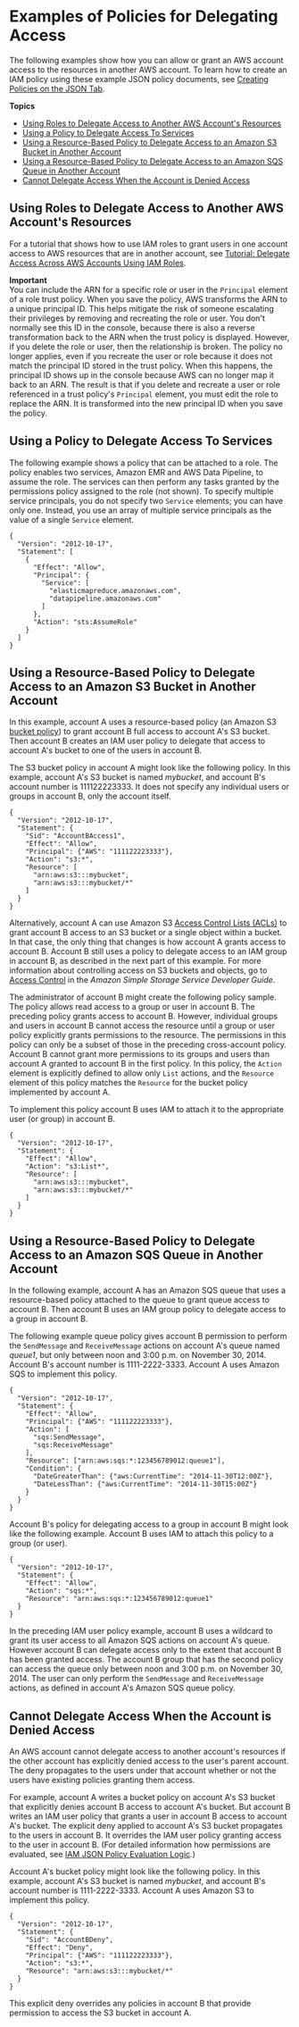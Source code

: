 # Examples of Policies for Delegating Access<a name="id_roles_create_policy-examples"></a>

The following examples show how you can allow or grant an AWS account access to the resources in another AWS account\. To learn how to create an IAM policy using these example JSON policy documents, see [Creating Policies on the JSON Tab](access_policies_create.md#access_policies_create-json-editor)\.

**Topics**
+ [Using Roles to Delegate Access to Another AWS Account's Resources](#example-delegate-xaccount-rolesapi)
+ [Using a Policy to Delegate Access To Services](#id_roles_create_policy-examples-access-to-services)
+ [Using a Resource\-Based Policy to Delegate Access to an Amazon S3 Bucket in Another Account](#example-delegate-xaccount-S3)
+ [Using a Resource\-Based Policy to Delegate Access to an Amazon SQS Queue in Another Account](#example-delegate-xaccount-SQS)
+ [Cannot Delegate Access When the Account is Denied Access](#example-delegate-xaccount-SQS-denied)

## Using Roles to Delegate Access to Another AWS Account's Resources<a name="example-delegate-xaccount-rolesapi"></a>

 For a tutorial that shows how to use IAM roles to grant users in one account access to AWS resources that are in another account, see [Tutorial: Delegate Access Across AWS Accounts Using IAM Roles](tutorial_cross-account-with-roles.md)\. 

**Important**  
You can include the ARN for a specific role or user in the `Principal` element of a role trust policy\. When you save the policy, AWS transforms the ARN to a unique principal ID\. This helps mitigate the risk of someone escalating their privileges by removing and recreating the role or user\. You don't normally see this ID in the console, because there is also a reverse transformation back to the ARN when the trust policy is displayed\. However, if you delete the role or user, then the relationship is broken\. The policy no longer applies, even if you recreate the user or role because it does not match the principal ID stored in the trust policy\. When this happens, the principal ID shows up in the console because AWS can no longer map it back to an ARN\. The result is that if you delete and recreate a user or role referenced in a trust policy's `Principal` element, you must edit the role to replace the ARN\. It is transformed into the new principal ID when you save the policy\.

## Using a Policy to Delegate Access To Services<a name="id_roles_create_policy-examples-access-to-services"></a>

The following example shows a policy that can be attached to a role\. The policy enables two services, Amazon EMR and AWS Data Pipeline, to assume the role\. The services can then perform any tasks granted by the permissions policy assigned to the role \(not shown\)\. To specify multiple service principals, you do not specify two `Service` elements; you can have only one\. Instead, you use an array of multiple service principals as the value of a single `Service` element\.

```
{
  "Version": "2012-10-17",
  "Statement": [
    {
      "Effect": "Allow",
      "Principal": {
        "Service": [
          "elasticmapreduce.amazonaws.com",
          "datapipeline.amazonaws.com"
        ]
      },
      "Action": "sts:AssumeRole"
    }
  ]
}
```

## Using a Resource\-Based Policy to Delegate Access to an Amazon S3 Bucket in Another Account<a name="example-delegate-xaccount-S3"></a>

In this example, account A uses a resource\-based policy \(an Amazon S3 [bucket policy](http://docs.aws.amazon.com/AmazonS3/latest/dev/UsingBucketPolicies.html)\) to grant account B full access to account A's S3 bucket\. Then account B creates an IAM user policy to delegate that access to account A's bucket to one of the users in account B\. 

The S3 bucket policy in account A might look like the following policy\. In this example, account A's S3 bucket is named *mybucket*, and account B's account number is 111122223333\. It does not specify any individual users or groups in account B, only the account itself\.

```
{
  "Version": "2012-10-17",
  "Statement": {
    "Sid": "AccountBAccess1",
    "Effect": "Allow",
    "Principal": {"AWS": "111122223333"},
    "Action": "s3:*",
    "Resource": [
      "arn:aws:s3:::mybucket",
      "arn:aws:s3:::mybucket/*"
    ]
  }
}
```

Alternatively, account A can use Amazon S3 [Access Control Lists \(ACLs\)](http://docs.aws.amazon.com/AmazonS3/latest/dev/S3_ACLs_UsingACLs.html) to grant account B access to an S3 bucket or a single object within a bucket\. In that case, the only thing that changes is how account A grants access to account B\. Account B still uses a policy to delegate access to an IAM group in account B, as described in the next part of this example\. For more information about controlling access on S3 buckets and objects, go to [Access Control](http://docs.aws.amazon.com/AmazonS3/latest/dev/UsingAuthAccess.html) in the *Amazon Simple Storage Service Developer Guide*\. 

The administrator of account B might create the following policy sample\. The policy allows read access to a group or user in account B\. The preceding policy grants access to account B\. However, individual groups and users in account B cannot access the resource until a group or user policy explicitly grants permissions to the resource\. The permissions in this policy can only be a subset of those in the preceding cross\-account policy\. Account B cannot grant more permissions to its groups and users than account A granted to account B in the first policy\. In this policy, the `Action` element is explicitly defined to allow only `List` actions, and the `Resource` element of this policy matches the `Resource` for the bucket policy implemented by account A\.

To implement this policy account B uses IAM to attach it to the appropriate user \(or group\) in account B\. 

```
{
  "Version": "2012-10-17",
  "Statement": {
    "Effect": "Allow",
    "Action": "s3:List*",
    "Resource": [
      "arn:aws:s3:::mybucket",
      "arn:aws:s3:::mybucket/*"
    ]
  }
}
```

## Using a Resource\-Based Policy to Delegate Access to an Amazon SQS Queue in Another Account<a name="example-delegate-xaccount-SQS"></a>

In the following example, account A has an Amazon SQS queue that uses a resource\-based policy attached to the queue to grant queue access to account B\. Then account B uses an IAM group policy to delegate access to a group in account B\. 

The following example queue policy gives account B permission to perform the `SendMessage` and `ReceiveMessage` actions on account A's queue named *queue1*, but only between noon and 3:00 p\.m\. on November 30, 2014\. Account B's account number is 1111\-2222\-3333\. Account A uses Amazon SQS to implement this policy\. 

```
{
  "Version": "2012-10-17",
  "Statement": {
    "Effect": "Allow",
    "Principal": {"AWS": "111122223333"},
    "Action": [
      "sqs:SendMessage",
      "sqs:ReceiveMessage"
    ],
    "Resource": ["arn:aws:sqs:*:123456789012:queue1"],
    "Condition": {
      "DateGreaterThan": {"aws:CurrentTime": "2014-11-30T12:00Z"},
      "DateLessThan": {"aws:CurrentTime": "2014-11-30T15:00Z"}
    }
  }
}
```

Account B's policy for delegating access to a group in account B might look like the following example\. Account B uses IAM to attach this policy to a group \(or user\)\. 

```
{
  "Version": "2012-10-17",
  "Statement": {
    "Effect": "Allow",
    "Action": "sqs:*",
    "Resource": "arn:aws:sqs:*:123456789012:queue1"
  }
}
```

In the preceding IAM user policy example, account B uses a wildcard to grant its user access to all Amazon SQS actions on account A's queue\. However account B can delegate access only to the extent that account B has been granted access\. The account B group that has the second policy can access the queue only between noon and 3:00 p\.m\. on November 30, 2014\. The user can only perform the `SendMessage` and `ReceiveMessage` actions, as defined in account A's Amazon SQS queue policy\. 

## Cannot Delegate Access When the Account is Denied Access<a name="example-delegate-xaccount-SQS-denied"></a>

An AWS account cannot delegate access to another account's resources if the other account has explicitly denied access to the user's parent account\. The deny propagates to the users under that account whether or not the users have existing policies granting them access\.

For example, account A writes a bucket policy on account A's S3 bucket that explicitly denies account B access to account A's bucket\. But account B writes an IAM user policy that grants a user in account B access to account A's bucket\. The explicit deny applied to account A's S3 bucket propagates to the users in account B\. It overrides the IAM user policy granting access to the user in account B\. \(For detailed information how permissions are evaluated, see [IAM JSON Policy Evaluation Logic](reference_policies_evaluation-logic.md)\.\) 

Account A's bucket policy might look like the following policy\. In this example, account A's S3 bucket is named *mybucket*, and account B's account number is 1111\-2222\-3333\. Account A uses Amazon S3 to implement this policy\. 

```
{
  "Version": "2012-10-17",
  "Statement": {
    "Sid": "AccountBDeny",
    "Effect": "Deny",
    "Principal": {"AWS": "111122223333"},
    "Action": "s3:*",
    "Resource": "arn:aws:s3:::mybucket/*"
  }
}
```

This explicit deny overrides any policies in account B that provide permission to access the S3 bucket in account A\. 